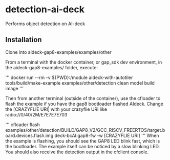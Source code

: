 # detection-ai-deck
Performs object detection on AI-deck

## Installation
Clone into aideck-gap8-examples/examples/other

From a terminal with the docker container, or gap_sdk dev environment, in the aideck-gap8-examples/ folder, execute:

'''
docker run --rm -v ${PWD}:/module aideck-with-autotiler tools/build/make-example examples/other/detection clean model build image
'''

Then from another terminal (outside of the container), use the cfloader to flash the example if you have the gap8 bootloader flashed AIdeck. Change the [CRAZYFLIE URI] with your crazyflie URI like radio://0/40/2M/E7E7E7E703

'''
cfloader flash examples/other/detection/BUILD/GAP8_V2/GCC_RISCV_FREERTOS/target.board.devices.flash.img deck-bcAI:gap8-fw -w [CRAZYFLIE URI]
'''
When the example is flashing, you should see the GAP8 LED blink fast, which is the bootloader. The example itself can be noticed by a slow blinking LED. You should also receive the detection output in the cfclient console.

